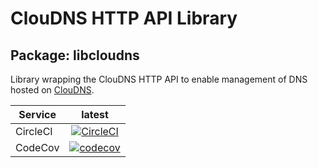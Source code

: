 # ClouDNS HTTP API Library

## Package: libcloudns

Library wrapping the ClouDNS HTTP API to enable management
of DNS hosted on [ClouDNS](https://cloudns.net).

|Service|latest|
|-------|:------:|
|CircleCI|[![CircleCI](https://circleci.com/gh/BinaryMisfit/python-cloudns-api/tree/latest.svg?style=shield&circle-token=58bb317338cf34c972c25fdf7c65bc3ddaa2d620)](https://circleci.com/gh/BinaryMisfit/python-cloudns-api/tree/latest)|
|CodeCov|[![codecov](https://codecov.io/gh/BinaryMisfit/python-cloudns-api/branch/latest/graph/badge.svg)](https://codecov.io/gh/BinaryMisfit/python-cloudns-api/branch/latest)|